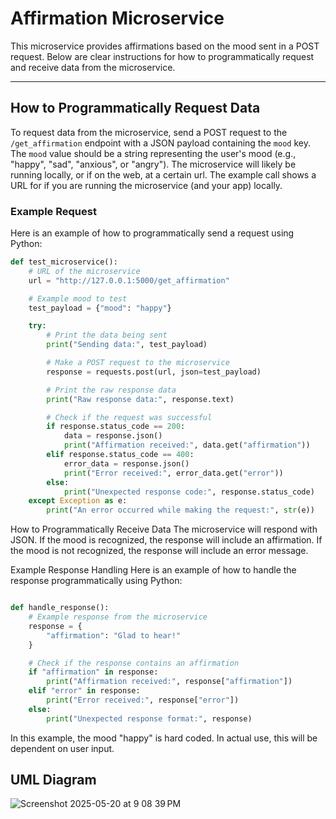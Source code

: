# Affirmation Microservice

This microservice provides affirmations based on the mood sent in a POST request. Below are clear instructions for how to programmatically request and receive data from the microservice.

---

## How to Programmatically Request Data

To request data from the microservice, send a POST request to the `/get_affirmation` endpoint with a JSON payload containing the `mood` key. The `mood` value should be a string representing the user's mood (e.g., "happy", "sad", "anxious", or "angry"). The microservice will likely be running locally, or if on the web, at a certain url. The example call shows a URL for if you are running the microservice (and your app) locally.

### Example Request

Here is an example of how to programmatically send a request using Python:

```python
def test_microservice():
    # URL of the microservice
    url = "http://127.0.0.1:5000/get_affirmation"

    # Example mood to test
    test_payload = {"mood": "happy"}

    try:
        # Print the data being sent
        print("Sending data:", test_payload)

        # Make a POST request to the microservice
        response = requests.post(url, json=test_payload)

        # Print the raw response data
        print("Raw response data:", response.text)

        # Check if the request was successful
        if response.status_code == 200:
            data = response.json()
            print("Affirmation received:", data.get("affirmation"))
        elif response.status_code == 400:
            error_data = response.json()
            print("Error received:", error_data.get("error"))
        else:
            print("Unexpected response code:", response.status_code)
    except Exception as e:
        print("An error occurred while making the request:", str(e))
```

How to Programmatically Receive Data
The microservice will respond with JSON. If the mood is recognized, the response will include an affirmation. If the mood is not recognized, the response will include an error message.


Example Response Handling
Here is an example of how to handle the response programmatically using Python:

```python

def handle_response():
    # Example response from the microservice
    response = {
        "affirmation": "Glad to hear!"
    }

    # Check if the response contains an affirmation
    if "affirmation" in response:
        print("Affirmation received:", response["affirmation"])
    elif "error" in response:
        print("Error received:", response["error"])
    else:
        print("Unexpected response format:", response)
```

In this example, the mood "happy" is hard coded. In actual use, this will be dependent on user input.

## UML Diagram


![Screenshot 2025-05-20 at 9 08 39 PM](https://github.com/user-attachments/assets/2b1c6ba7-7658-4a39-84f6-316019ceccde)


